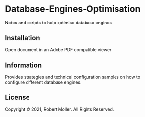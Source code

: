 # Database-Engines-Optimisation
Notes and scripts to help optimise database engines

## Installation

Open document in an Adobe PDF compatible viewer

## Information

Provides strategies and technical configuration samples on how to configure different database engines.

## License

Copyright © 2021, Robert Moller. All Rights Reserved.

